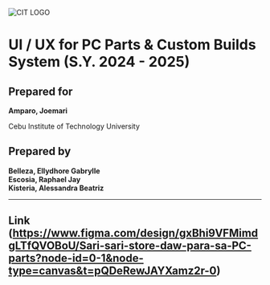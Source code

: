 ![CIT LOGO](https://cit.edu/wp-content/uploads/2023/07/cit-logo.png)


# UI / UX for PC Parts & Custom Builds System (S.Y. 2024 - 2025)

## Prepared for 
**Amparo, Joemari**

Cebu Institute of Technology University

## Prepared by 
**Belleza, Ellydhore Gabrylle**  
**Escosia, Raphael Jay**  
**Kisteria, Alessandra Beatriz**  

---

## Link (https://www.figma.com/design/gxBhi9VFMimdgLTfQVOBoU/Sari-sari-store-daw-para-sa-PC-parts?node-id=0-1&node-type=canvas&t=pQDeRewJAYXamz2r-0)
